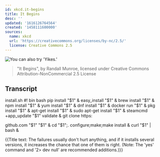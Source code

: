 ```yaml
---
id: xkcd.it-begins
title: It Begins
desc: ''
updated: '1616126764564'
created: '1458111600000'
sources:
  name: xkcd
  url: 'https://creativecommons.org/licenses/by-nc/2.5/'
  license: Creative Commons 2.5
---
```

![You can also try 'Yikes.'](https://imgs.xkcd.com/comics/it_begins.png)
> "It Begins", by Randall Munroe, licensed under Creative Commons Attribution-NonCommercial 2.5 License

## Transcript
install.sh
#!
bin
bash
pip install "$1" & 
easy_install "$1" &
brew install "$1" & 
npm install "$1" & 
yum install "$1" & dnf install "$1" & 
docker run "$1" & 
pkg install "$1" & 
apt-get install "$1" & 
sudo apt-get install "$1" & 
steamcmd +app_update "$1" validate & 
git clone https:

github.com
"$1"
"$1" & 
cd "$1";.
configure;make;make install & 
curl "$1" | bash &

{{Title text: The failures usually don't hurt anything, and if it installs several versions, it increases the chance that one of them is right. (Note: The 'yes' command and '2>
dev
null' are recommended additions.)}}
